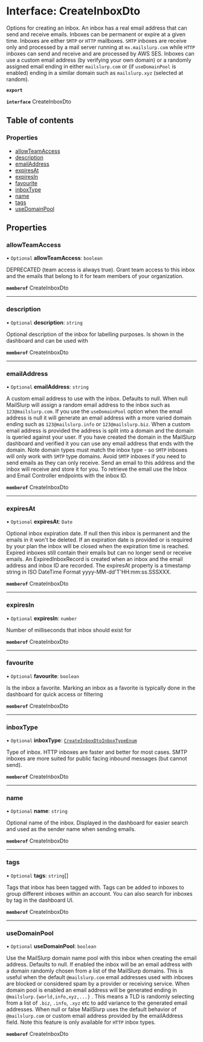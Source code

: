 # Interface: CreateInboxDto

Options for creating an inbox. An inbox has a real email address that can send and receive emails. Inboxes can be permanent or expire at a given time. Inboxes are either `SMTP` or `HTTP` mailboxes. `SMTP` inboxes are receive only and processed by a mail server running at `mx.mailslurp.com` while `HTTP` inboxes can send and receive and are processed by AWS SES. Inboxes can use a custom email address (by verifying your own domain) or a randomly assigned email ending in either `mailslurp.com` or (if `useDomainPool` is enabled) ending in a similar domain such as `mailslurp.xyz` (selected at random).

**`export`**

**`interface`** CreateInboxDto

## Table of contents

### Properties

- [allowTeamAccess](CreateInboxDto.md#allowteamaccess)
- [description](CreateInboxDto.md#description)
- [emailAddress](CreateInboxDto.md#emailaddress)
- [expiresAt](CreateInboxDto.md#expiresat)
- [expiresIn](CreateInboxDto.md#expiresin)
- [favourite](CreateInboxDto.md#favourite)
- [inboxType](CreateInboxDto.md#inboxtype)
- [name](CreateInboxDto.md#name)
- [tags](CreateInboxDto.md#tags)
- [useDomainPool](CreateInboxDto.md#usedomainpool)

## Properties

### allowTeamAccess

• `Optional` **allowTeamAccess**: `boolean`

DEPRECATED (team access is always true). Grant team access to this inbox and the emails that belong to it for team members of your organization.

**`memberof`** CreateInboxDto

___

### description

• `Optional` **description**: `string`

Optional description of the inbox for labelling purposes. Is shown in the dashboard and can be used with

**`memberof`** CreateInboxDto

___

### emailAddress

• `Optional` **emailAddress**: `string`

A custom email address to use with the inbox. Defaults to null. When null MailSlurp will assign a random email address to the inbox such as `123@mailslurp.com`. If you use the `useDomainPool` option when the email address is null it will generate an email address with a more varied domain ending such as `123@mailslurp.info` or `123@mailslurp.biz`. When a custom email address is provided the address is split into a domain and the domain is queried against your user. If you have created the domain in the MailSlurp dashboard and verified it you can use any email address that ends with the domain. Note domain types must match the inbox type - so `SMTP` inboxes will only work with `SMTP` type domains. Avoid `SMTP` inboxes if you need to send emails as they can only receive. Send an email to this address and the inbox will receive and store it for you. To retrieve the email use the Inbox and Email Controller endpoints with the inbox ID.

**`memberof`** CreateInboxDto

___

### expiresAt

• `Optional` **expiresAt**: `Date`

Optional inbox expiration date. If null then this inbox is permanent and the emails in it won't be deleted. If an expiration date is provided or is required by your plan the inbox will be closed when the expiration time is reached. Expired inboxes still contain their emails but can no longer send or receive emails. An ExpiredInboxRecord is created when an inbox and the email address and inbox ID are recorded. The expiresAt property is a timestamp string in ISO DateTime Format yyyy-MM-dd'T'HH:mm:ss.SSSXXX.

**`memberof`** CreateInboxDto

___

### expiresIn

• `Optional` **expiresIn**: `number`

Number of milliseconds that inbox should exist for

**`memberof`** CreateInboxDto

___

### favourite

• `Optional` **favourite**: `boolean`

Is the inbox a favorite. Marking an inbox as a favorite is typically done in the dashboard for quick access or filtering

**`memberof`** CreateInboxDto

___

### inboxType

• `Optional` **inboxType**: [`CreateInboxDtoInboxTypeEnum`](../enums/CreateInboxDtoInboxTypeEnum.md)

Type of inbox. HTTP inboxes are faster and better for most cases. SMTP inboxes are more suited for public facing inbound messages (but cannot send).

**`memberof`** CreateInboxDto

___

### name

• `Optional` **name**: `string`

Optional name of the inbox. Displayed in the dashboard for easier search and used as the sender name when sending emails.

**`memberof`** CreateInboxDto

___

### tags

• `Optional` **tags**: `string`[]

Tags that inbox has been tagged with. Tags can be added to inboxes to group different inboxes within an account. You can also search for inboxes by tag in the dashboard UI.

**`memberof`** CreateInboxDto

___

### useDomainPool

• `Optional` **useDomainPool**: `boolean`

Use the MailSlurp domain name pool with this inbox when creating the email address. Defaults to null. If enabled the inbox will be an email address with a domain randomly chosen from a list of the MailSlurp domains. This is useful when the default `@mailslurp.com` email addresses used with inboxes are blocked or considered spam by a provider or receiving service. When domain pool is enabled an email address will be generated ending in `@mailslurp.{world,info,xyz,...}` . This means a TLD is randomly selecting from a list of `.biz`, `.info`, `.xyz` etc to add variance to the generated email addresses. When null or false MailSlurp uses the default behavior of `@mailslurp.com` or custom email address provided by the emailAddress field. Note this feature is only available for `HTTP` inbox types.

**`memberof`** CreateInboxDto
